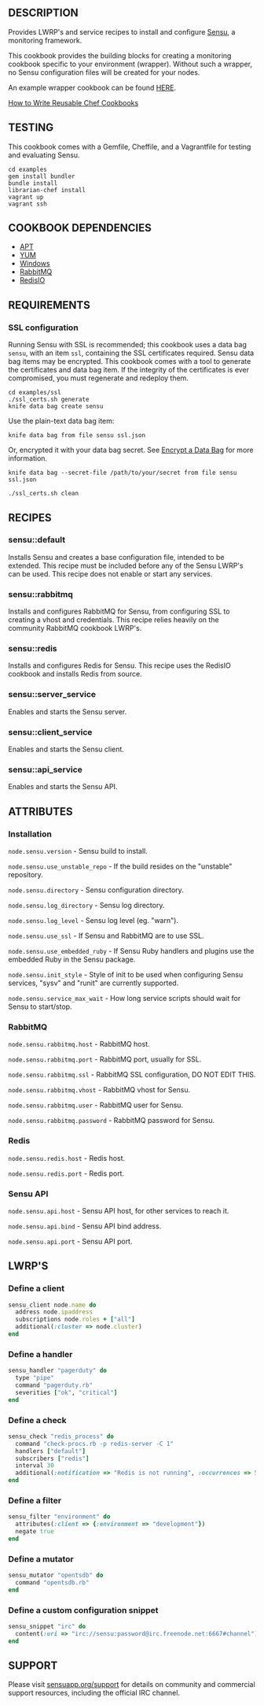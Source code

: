 ## DESCRIPTION

Provides LWRP's and service recipes to install and configure
[Sensu](https://github.com/sensu/sensu/wiki), a monitoring framework.

This cookbook provides the building blocks for creating a monitoring
cookbook specific to your environment (wrapper). Without such a
wrapper, no Sensu configuration files will be created for your nodes.

An example wrapper cookbook can be found
[HERE](https://github.com/portertech/chef-monitor).

[How to Write Reusable Chef Cookbooks](http://bit.ly/10r993N)

## TESTING

This cookbook comes with a Gemfile, Cheffile, and a Vagrantfile for
testing and evaluating Sensu.

```
cd examples
gem install bundler
bundle install
librarian-chef install
vagrant up
vagrant ssh
```

## COOKBOOK DEPENDENCIES

* [APT](http://community.opscode.com/cookbooks/apt)
* [YUM](http://community.opscode.com/cookbooks/yum)
* [Windows](http://community.opscode.com/cookbooks/windows)
* [RabbitMQ](http://community.opscode.com/cookbooks/rabbitmq)
* [RedisIO](http://community.opscode.com/cookbooks/redisio)

## REQUIREMENTS

### SSL configuration

Running Sensu with SSL is recommended; this cookbook uses a data bag
`sensu`, with an item `ssl`, containing the SSL certificates required.
Sensu data bag items may be encrypted. This cookbook comes with a tool
to generate the certificates and data bag item. If the integrity of
the certificates is ever compromised, you must regenerate and redeploy
them.

```
cd examples/ssl
./ssl_certs.sh generate
knife data bag create sensu
```

Use the plain-text data bag item:

``` shell
knife data bag from file sensu ssl.json
```

Or, encrypted it with your data bag secret. See [Encrypt a Data
Bag](http://docs.opscode.com/essentials_data_bags_encrypt.html) for
more information.

```
knife data bag --secret-file /path/to/your/secret from file sensu ssl.json
```

``` shell
./ssl_certs.sh clean
```

## RECIPES

### sensu::default

Installs Sensu and creates a base configuration file, intended to be
extended. This recipe must be included before any of the Sensu LWRP's
can be used. This recipe does not enable or start any services.

### sensu::rabbitmq

Installs and configures RabbitMQ for Sensu, from configuring SSL to
creating a vhost and credentials. This recipe relies heavily on the
community RabbitMQ cookbook LWRP's.

### sensu::redis

Installs and configures Redis for Sensu. This recipe uses the
RedisIO cookbook and installs Redis from source.

### sensu::server_service

Enables and starts the Sensu server.

### sensu::client_service

Enables and starts the Sensu client.

### sensu::api_service

Enables and starts the Sensu API.

## ATTRIBUTES

### Installation

`node.sensu.version` - Sensu build to install.

`node.sensu.use_unstable_repo` - If the build resides on the
"unstable" repository.

`node.sensu.directory` - Sensu configuration directory.

`node.sensu.log_directory` - Sensu log directory.

`node.sensu.log_level` - Sensu log level (eg. "warn").

`node.sensu.use_ssl` - If Sensu and RabbitMQ are to use SSL.

`node.sensu.use_embedded_ruby` - If Sensu Ruby handlers and plugins
use the embedded Ruby in the Sensu package.

`node.sensu.init_style` - Style of init to be used when configuring
Sensu services, "sysv" and "runit" are currently supported.

`node.sensu.service_max_wait` - How long service scripts should wait
for Sensu to start/stop.

### RabbitMQ

`node.sensu.rabbitmq.host` - RabbitMQ host.

`node.sensu.rabbitmq.port` - RabbitMQ port, usually for SSL.

`node.sensu.rabbitmq.ssl` - RabbitMQ SSL configuration, DO NOT EDIT THIS.

`node.sensu.rabbitmq.vhost` - RabbitMQ vhost for Sensu.

`node.sensu.rabbitmq.user` - RabbitMQ user for Sensu.

`node.sensu.rabbitmq.password` - RabbitMQ password for Sensu.

### Redis

`node.sensu.redis.host` - Redis host.

`node.sensu.redis.port` - Redis port.

### Sensu API

`node.sensu.api.host` - Sensu API host, for other services to reach it.

`node.sensu.api.bind` - Sensu API bind address.

`node.sensu.api.port` - Sensu API port.

## LWRP'S

### Define a client

```ruby
sensu_client node.name do
  address node.ipaddress
  subscriptions node.roles + ["all"]
  additional(:cluster => node.cluster)
end
```

### Define a handler

```ruby
sensu_handler "pagerduty" do
  type "pipe"
  command "pagerduty.rb"
  severities ["ok", "critical"]
end
```

### Define a check

```ruby
sensu_check "redis_process" do
  command "check-procs.rb -p redis-server -C 1"
  handlers ["default"]
  subscribers ["redis"]
  interval 30
  additional(:notification => "Redis is not running", :occurrences => 5)
end
```

### Define a filter

```ruby
sensu_filter "environment" do
  attributes(:client => {:environment => "development"})
  negate true
end
```

### Define a mutator

```ruby
sensu_mutator "opentsdb" do
  command "opentsdb.rb"
end
```

### Define a custom configuration snippet

```ruby
sensu_snippet "irc" do
  content(:uri => "irc://sensu:password@irc.freenode.net:6667#channel")
end
```

## SUPPORT

Please visit [sensuapp.org/support](http://sensuapp.org/support) for details on community and commercial
support resources, including the official IRC channel.
